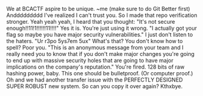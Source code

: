 We at BCACTF aspire to be unique.
~me
(make sure to do Git Better first)
Anddddddddd I've realized I can't trust you. So I made that repo verification stronger.
Yeah yeah yeah, I heard that you thought:
"It's not secure enough!!11!1!!!!!!11!!!!" Yes it is. You're just using it wrong.
"I actually got your flag so maybe you have major security
vulnerabilities." I just don't listen to the haters.
"Ur r3po 5ys7em 5ux" What's that? You don't know how to spell? Poor you.
"This is an anonymous message from your team and I really need you to know
that if you don't make major changes you're going to end up with massive
security holes that are going to have major implications on the company's
reputation." You're fired.
128 bits of raw hashing power, baby. This one should be bulletproof. (Or computer proof.)
Oh and we had another transfer issue with the PERFECTLY DESIGNED SUPER ROBUST new system.
So can you copy it over again? Kthxbye.
